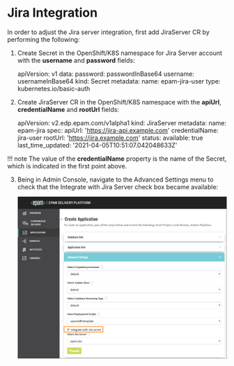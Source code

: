# Jira Integration

In order to adjust the Jira server integration, first add JiraServer CR by performing the following:

1. Create Secret in the OpenShift/K8S namespace for Jira Server account with the **username** and **password** fields:

      apiVersion: v1
      data:
        password: passwordInBase64
        username: usernameInBase64
      kind: Secret
      metadata:
        name: epam-jira-user
      type: kubernetes.io/basic-auth

2. Create JiraServer CR in the OpenShift/K8S namespace with the **apiUrl**, **credentialName** and **rootUrl** fields:

      apiVersion: v2.edp.epam.com/v1alpha1
      kind: JiraServer
      metadata:
        name: epam-jira
      spec:
        apiUrl: 'https://jira-api.example.com'
        credentialName: jira-user
        rootUrl: 'https://jira.example.com'
      status:
        available: true
        last_time_updated: '2021-04-05T10:51:07.042048633Z'

  !!! note
      The value of the **credentialName** property is the name of the Secret, which is indicated in the first point above.

3. Being in Admin Console, navigate to the Advanced Settings menu to check that the Integrate with Jira Server check box became available:

    ![jira-server-integration](../assets/operator-guide/jira_integration_ac.png "jira-server-integration")
